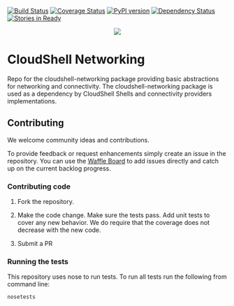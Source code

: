[![Build Status](https://travis-ci.org/QualiSystems/cloudshell-networking.svg?branch=dev)](https://travis-ci.org/QualiSystems/cloudshell-networking)
[![Coverage Status](https://coveralls.io/repos/github/QualiSystems/cloudshell-networking/badge.svg?branch=dev)](https://coveralls.io/github/QualiSystems/cloudshell-networking?branch=dev)
[![PyPI version](https://badge.fury.io/py/cloudshell-networking.svg)](https://badge.fury.io/py/cloudshell-networking)
[![Dependency Status](https://dependencyci.com/github/QualiSystems/cloudshell-networking/badge)](https://dependencyci.com/github/QualiSystems/cloudshell-networking)
[![Stories in Ready](https://badge.waffle.io/QualiSystems/cloudshell-networking.svg?label=ready&title=Ready)](http://waffle.io/QualiSystems/cloudshell-networking)

<p align="center">
<img src="https://github.com/QualiSystems/devguide_source/raw/master/logo.png"></img>
</p>

# CloudShell Networking

Repo for the cloudshell-networking package providing basic abstractions for networking and connectivity. The cloudshell-networking package is used as a dependency 
by CloudShell Shells and connectivity providers implementations.

## Contributing 

We welcome community ideas and contributions. 

To provide feedback or request enhancements simply create an issue in the repository. 
You can use the [Waffle Board](https://waffle.io/QualiSystems/cloudshell-networking) to add issues directly and catch up on the current backlog progress.

### Contributing code

1. Fork the repository. 

2. Make the code change. Make sure the tests pass. Add unit tests to cover any new behavior. We do require that the coverage does not decrease with the new code.

3. Submit a PR 

### Running the tests

This repository uses nose to run tests. To run all tests run the following from command line:

```Bash
nosetests
```
